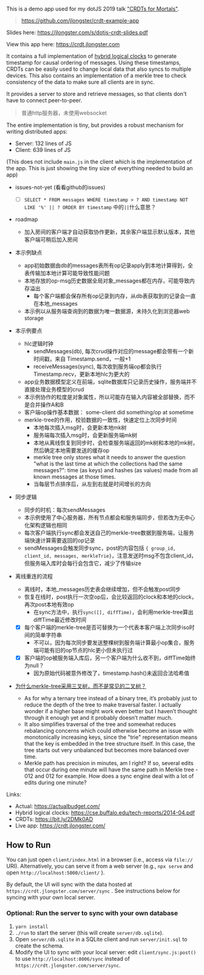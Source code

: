 This is a demo app used for my dotJS 2019 talk ["CRDTs for Mortals"](https://www.youtube.com/watch?v=DEcwa68f-jY).

> https://github.com/jlongster/crdt-example-app

Slides here: https://jlongster.com/s/dotjs-crdt-slides.pdf

View this app here: https://crdt.jlongster.com

It contains a full implementation of [hybrid logical clocks](https://cse.buffalo.edu/tech-reports/2014-04.pdf) to generate timestamp for causal ordering of messages. Using these timestamps, CRDTs can be easily used to change local data that also syncs to multiple devices. This also contains an implementation of a merkle tree to check consistency of the data to make sure all clients are in sync.

It provides a server to store and retrieve messages, so that clients don't have to connect peer-to-peer.

> 普通http服务器，未使用websocket

The entire implementation is tiny, but provides a robust mechanism for writing distributed apps:

* Server: 132 lines of JS
* Client: 639 lines of JS

(This does not include `main.js` in the client which is the implementation of the app. This is just showing the tiny size of everything needed to build an app)

- issues-not-yet (看看github的issues)
  - [ ] `SELECT * FROM messages WHERE timestamp > ? AND timestamp NOT LIKE '%' || ? ORDER BY timestamp` 中的`||`什么意思？

- roadmap
  - 加入房间的客户端才自动获取协作更新，其余客户端显示默认版本，其他客户端可稍后加入房间

- 本示例缺点
  - app初始数据由db的messages表所有op记录apply到本地计算得到，全表传输加本地计算可能导致性能问题
  - 本地存放的op-msg历史数据全局对象_messages都在内存，可能导致内存溢出
    - 每个客户端都会保存所有op记录到内存，从db表获取到的记录会一直在本地_messages
  - 本示例以从服务端查询到的数据为唯一数据源，未持久化到浏览器web storage

- 本示例要点
  - hlc逻辑时钟
    - sendMessages(db), 每次crud操作对应的message都会带有一个新时间戳，来自 Timestamp.send，一般+1
    - receiveMessages(sync), 每次收到服务端op都会执行 Timestamp.recv，更新本地hlc为更大的
  - app业务数据模型定义在前端，sqlite数据库只记录历史操作，服务端并不直接处理业务模型的crud
  - 本示例协作的粒度是对象属性，所以可能存在输入内容被全部替换，而不是合并操作A和B
  - 客户端op操作基本数据： some-client did something/op at sometime
  - merkle-tree的作用，校验数据的一致性，快速定位上次同步时间
    - 本地每次插入msg时，会更新本地mk树
    - 服务端每次插入msg时，会更新服务端mk树
    - 本地从离线恢复到同步时，会检查服务端返回的mk树和本地的mk树，然后确定本地需要发送的缓存op
    - merkle tree only stores what it needs to answer the question "what is the last time at which the collections had the same messages?": time (as keys) and hashes (as values) made from all known messages at those times.
    - 当每层节点排序后，从左到右就是时间增长的方向

- 同步逻辑
  - 同步的时机：每次sendMessages
  - 本示例使用了中心服务器，所有节点都会和服务端同步，但若改为无中心化架构逻辑也相同
  - 每次客户端执行sync都会发送自己的merkle-tree数据到服务端，让服务端快速计算需要返回的op记录
  - sendMessages会触发同步sync，post的内容包括 `{ group_id, client_id, messages, merkleTrie}`，注意发送时msg不包含client_id，但服务端入库时会每行会包含它，减少了传输size

- 离线重连的流程
  - 离线时，本地_messages历史表会继续增加，但不会触发post同步
  - 恢复在线时，post执行一次空op后，会比较返回的clock和本地的clock，再次post本地有效op
    - 在sync方法中，执行`sync([], diffTime)`，会利用merkle-tree算出diffTime最近修改时间


  - [x] 每个客户端的merkle-tree是否可替换为一个代表本客户端上次同步iso时间的简单字符串
    - 不可以，因为每次同步要发送整棵树到服务端计算最小op集合，服务端可能有旧的op节点的hlc更小但未执行过
  - [x] 客户端的op被服务端入库后，另一个客户端为什么收不到，diffTime始终为null？
    - 因为原始代码被意外修改了，timestamp.hash()未返回合法哈希值


- [为什么merkle-tree采用三叉树，而不是常见的二叉树？](https://github.com/jlongster/crdt-example-app/issues/3#issuecomment-686301759)
  - As for why a ternary tree instead of a binary tree, it’s probably just to reduce the depth of the tree to make traversal faster. I actually wonder if a higher base might work even better but I haven’t thought through it enough yet and it probably doesn’t matter much.
  - It also simplifies traversal of the tree and somewhat reduces rebalancing concerns which could otherwise become an issue with monotonically increasing keys, since the "trie" representation means that the key is embedded in the tree structure itself. In this case, the tree starts out very unbalanced but becomes more balanced over time.
  - Merkle path has precision in minutes, am I right? If so, several edits that occur during one minute will have the same path in Merkle tree - 012 and 012 for example. How does a sync engine deal with a lot of edits during one minute?

Links:

* Actual: https://actualbudget.com/
* Hybrid logical clocks: https://cse.buffalo.edu/tech-reports/2014-04.pdf
* CRDTs: https://bit.ly/2DMk0AD
* Live app: https://crdt.jlongster.com/

## How to Run

You can just open `client/index.html` in a browser (i.e., access via `file://` URI). Alternatively, you can serve it from a web server (e.g., `npx serve` and open `http://localhost:5000/client/` ).

By default, the UI will sync with the data hosted at `https://crdt.jlongster.com/server/sync` . See instructions below for syncing with your own local server.

### Optional: Run the server to sync with your own database

1. `yarn install`
2. `./run` to start the server (this will create `server/db.sqlite`).
3. Open `server/db.sqlite` in a SQLite client and run `server/init.sql` to create the schema.
4. Modify the UI to sync with your local server: edit `client/sync.js:post()` to use `http://localhost:8006/sync` instead of `https://crdt.jlongster.com/server/sync`.
